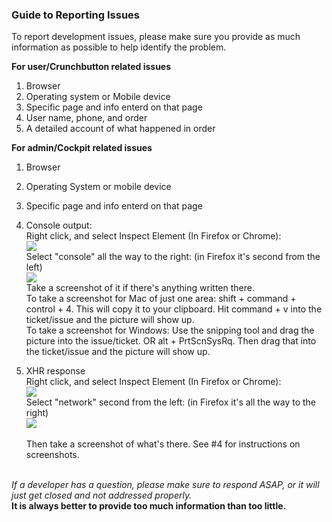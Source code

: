 ### Guide to Reporting Issues

To report development issues, please make sure you provide as much information as possible to help identify the problem.

**For user/Crunchbutton related issues**

1. Browser
2. Operating system or Mobile device
3. Specific page and info enterd on that page
4. User name, phone, and order
5. A detailed account of what happened in order

**For admin/Cockpit related issues**

1. Browser
2. Operating System or mobile device
3. Specific page and info enterd on that page
4. Console output:
      <br>Right click, and select Inspect Element (In Firefox or Chrome):
      <br><img src="https://cloud.githubusercontent.com/assets/10369508/6260200/01191b74-b790-11e4-89c3-f430962856c1.png"><br>
      Select "console" all the way to the right: (in Firefox it's second from the left)
      <br><img src="https://cloud.githubusercontent.com/assets/10369508/6260238/9c213160-b790-11e4-93b8-0c2df98ef386.png">
      <br>Take a screenshot of it if there's anything written there.
      <br>To take a screenshot for Mac of just one area: shift + command + control + 4. This will copy it to your clipboard. Hit command + v into the ticket/issue and the picture will show up. 
<br>To take a screenshot for Windows: Use the snipping tool and drag the picture into the issue/ticket. OR alt + PrtScnSysRq. Then drag that into the ticket/issue and the picture will show up.
      
5. XHR response
<br>Right click, and select Inspect Element (In Firefox or Chrome):
      <br><img src="https://cloud.githubusercontent.com/assets/10369508/6260200/01191b74-b790-11e4-89c3-f430962856c1.png"><br>
      Select "network" second from the left: (in Firefox it's all the way to the right)
<br><img src="https://cloud.githubusercontent.com/assets/10369508/6260328/05d47404-b792-11e4-9799-4ee9a0f3e542.png"><br>
<br>Then take a screenshot of what's there. See #4 for instructions on screenshots. 

<br><em>If a developer has a question, please make sure to respond ASAP, or it will just get closed and not addressed properly.</em><br>
**It is always better to provide too much information than too little.**
